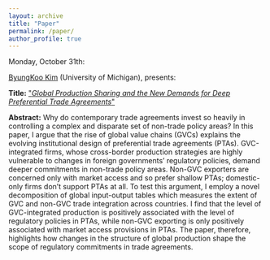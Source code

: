 ```yaml
---
layout: archive
title: "Paper"
permalink: /paper/
author_profile: true
---
```



Monday, October 31th:

[ByungKoo Kim](https://www.byungkookim.com/) (University of Michigan), presents:

**Title:** ["*Global Production Sharing and the New Demands for Deep Preferential Trade Agreements*"](https://gsipe-workshop.github.io/files/paper_gsipe_workshop.pdf)

**Abstract:**
Why do contemporary trade agreements invest so heavily in controlling a complex and disparate set of non-trade policy areas? In this paper, I argue that the rise of global value chains (GVCs) explains the evolving institutional design of preferential trade agreements (PTAs). GVC-integrated firms, whose cross-border production strategies are highly vulnerable to changes in foreign governments’ regulatory policies, demand deeper commitments in non-trade policy areas. Non-GVC exporters are concerned only with market access and so prefer shallow PTAs; domestic-only firms don’t support PTAs at all. To test this argument, I employ a novel decomposition of global input-output tables which measures the extent of GVC and non-GVC trade integration across countries. I find that the level of GVC-integrated production is positively associated with the level of regulatory policies in PTAs, while non-GVC exporting is only positively associated with market access provisions in PTAs. The paper, therefore, highlights how changes in the structure of global production shape the scope of regulatory commitments in trade agreements.



